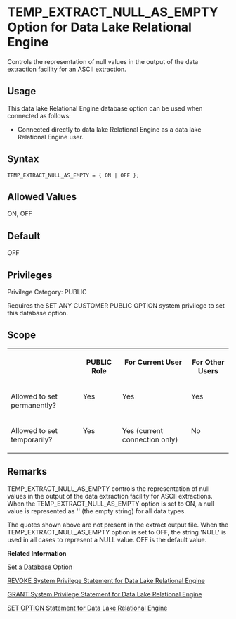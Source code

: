 <!-- loioa65e506784f21015b207e8280c3fc6b0 -->

# TEMP\_EXTRACT\_NULL\_AS\_EMPTY Option for Data Lake Relational Engine

Controls the representation of null values in the output of the data extraction facility for an ASCII extraction.



<a name="loioa65e506784f21015b207e8280c3fc6b0__section_d3p_24q_znb"/>

## Usage

This data lake Relational Engine database option can be used when connected as follows:

-   Connected directly to data lake Relational Engine as a data lake Relational Engine user.



<a name="loioa65e506784f21015b207e8280c3fc6b0__section_sxb_tph_mrb"/>

## Syntax

```
TEMP_EXTRACT_NULL_AS_EMPTY = { ON | OFF };
```



<a name="loioa65e506784f21015b207e8280c3fc6b0__iq_refso_1010"/>

## Allowed Values

ON, OFF



<a name="loioa65e506784f21015b207e8280c3fc6b0__iq_refso_1011"/>

## Default

OFF



<a name="loioa65e506784f21015b207e8280c3fc6b0__section_k3c_gxb_3qb"/>

## Privileges

Privilege Category: PUBLIC

Requires the SET ANY CUSTOMER PUBLIC OPTION system privilege to set this database option.



<a name="loioa65e506784f21015b207e8280c3fc6b0__iq_refso_1012"/>

## Scope


<table>
<tr>
<th valign="top">

 

</th>
<th valign="top">

PUBLIC Role

</th>
<th valign="top">

For Current User

</th>
<th valign="top">

For Other Users

</th>
</tr>
<tr>
<td valign="top">

Allowed to set permanently?

</td>
<td valign="top">

Yes

</td>
<td valign="top">

Yes

</td>
<td valign="top">

Yes

</td>
</tr>
<tr>
<td valign="top">

Allowed to set temporarily?

</td>
<td valign="top">

Yes

</td>
<td valign="top">

Yes \(current connection only\)

</td>
<td valign="top">

No

</td>
</tr>
</table>



<a name="loioa65e506784f21015b207e8280c3fc6b0__iq_refso_1013"/>

## Remarks

TEMP\_EXTRACT\_NULL\_AS\_EMPTY controls the representation of null values in the output of the data extraction facility for ASCII extractions. When the TEMP\_EXTRACT\_NULL\_AS\_EMPTY option is set to ON, a null value is represented as '' \(the empty string\) for all data types.

The quotes shown above are not present in the extract output file. When the TEMP\_EXTRACT\_NULL\_AS\_EMPTY option is set to OFF, the string 'NULL' is used in all cases to represent a NULL value. OFF is the default value.

**Related Information**  


[Set a Database Option](set-a-database-option-0dcb893.md "You set options with the SET OPTION statement.")

[REVOKE System Privilege Statement for Data Lake Relational Engine](../080-sql-statements/revoke-system-privilege-statement-for-data-lake-relational-engine-a3eadda.md "Removes specific system privileges from specific users and the right to administer the privilege.")

[GRANT System Privilege Statement for Data Lake Relational Engine](../080-sql-statements/grant-system-privilege-statement-for-data-lake-relational-engine-a3dfcb0.md "Grants specific system privileges to users or roles, with or without administrative rights.")

[SET OPTION Statement for Data Lake Relational Engine](../080-sql-statements/set-option-statement-for-data-lake-relational-engine-a625da7.md "Changes options that affect the behavior of the database and its compatibility with Transact-SQL. Setting the value of an option can change the behavior for all users or an individual user, in either a temporary or permanent scope.")

